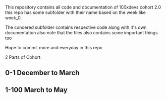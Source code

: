 This repository contains all code and documentation of 100xdevs cohort 2.0
this repo has some subfolder with their name based on the week like week_0.

The concered subfolder contains respective code along with it's own documentation
also note that the files also contains some important things too

Hope to commit more and everyday in this repo

2 Parts of Cohort:

## 0-1 December to March

## 1-100 March to May

